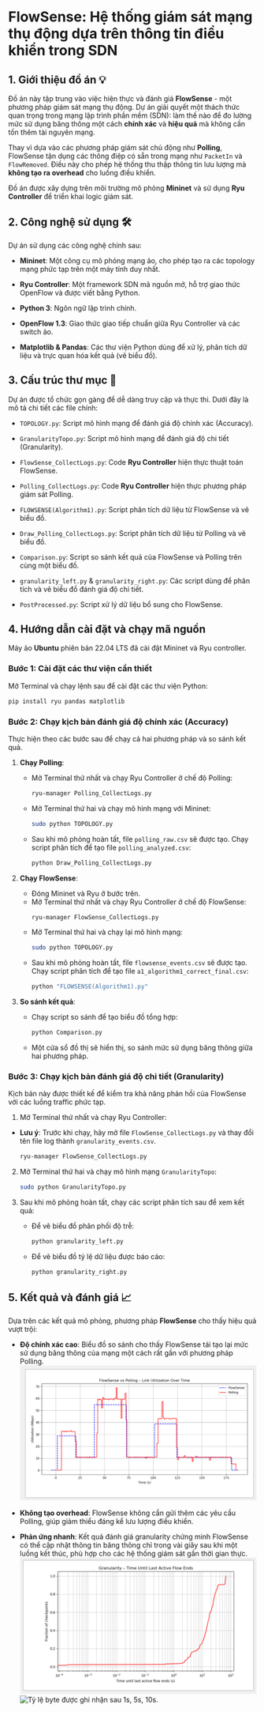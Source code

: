 
 # FlowSense: Hệ thống giám sát mạng thụ động dựa trên thông tin điều khiển trong SDN


 ## 1. Giới thiệu đồ án 💡

 Đồ án này tập trung vào việc hiện thực và đánh giá **FlowSense** - một phương pháp giám sát mạng thụ động. Dự án giải quyết một thách thức quan trọng trong mạng lập trình phần mềm (SDN): làm thế nào để đo lường mức sử dụng băng thông một cách **chính xác** và **hiệu quả** mà không cần tốn thêm tài nguyên mạng.

 Thay vì dựa vào các phương pháp giám sát chủ động như **Polling**, FlowSense tận dụng các thông điệp có sẵn trong mạng như `PacketIn` và `FlowRemoved`. Điều này cho phép hệ thống thu thập thông tin lưu lượng mà **không tạo ra overhead** cho luồng điều khiển.

 Đồ án được xây dựng trên môi trường mô phỏng **Mininet** và sử dụng **Ryu Controller** để triển khai logic giám sát.


 ## 2. Công nghệ sử dụng 🛠️

 Dự án sử dụng các công nghệ chính sau:

 * **Mininet**: Một công cụ mô phỏng mạng ảo, cho phép tạo ra các topology mạng phức tạp trên một máy tính duy nhất.

 * **Ryu Controller**: Một framework SDN mã nguồn mở, hỗ trợ giao thức OpenFlow và được viết bằng Python.
 
 * **Python 3**: Ngôn ngữ lập trình chính.

 * **OpenFlow 1.3**: Giao thức giao tiếp chuẩn giữa Ryu Controller và các switch ảo.

 * **Matplotlib & Pandas**: Các thư viện Python dùng để xử lý, phân tích dữ liệu và trực quan hóa kết quả (vẽ biểu đồ).

 ## 3. Cấu trúc thư mục 📂

 Dự án được tổ chức gọn gàng để dễ dàng truy cập và thực thi. Dưới đây là mô tả chi tiết các file chính:

 * `TOPOLOGY.py`: Script mô hình mạng để đánh giá độ chính xác (Accuracy).

 * `GranularityTopo.py`: Script mô hình mạng để đánh giá độ chi tiết (Granularity).

 * `FlowSense_CollectLogs.py`: Code **Ryu Controller** hiện thực thuật toán FlowSense.

 * `Polling_CollectLogs.py`: Code **Ryu Controller** hiện thực phương pháp giám sát Polling.

 * `FLOWSENSE(Algorithm1).py`: Script phân tích dữ liệu từ FlowSense và vẽ biểu đồ.

 * `Draw_Polling_CollectLogs.py`: Script phân tích dữ liệu từ Polling và vẽ biểu đồ.

 * `Comparison.py`: Script so sánh kết quả của FlowSense và Polling trên cùng một biểu đồ.

 * `granularity_left.py` & `granularity_right.py`: Các script dùng để phân tích và vẽ biểu đồ đánh giá độ chi tiết.

 * `PostProcessed.py`: Script xử lý dữ liệu bổ sung cho FlowSense.

 ## 4. Hướng dẫn cài đặt và chạy mã nguồn

  Máy ảo **Ubuntu** phiên bản 22.04 LTS đã cài đặt Mininet và Ryu controller.

### Bước 1: Cài đặt các thư viện cần thiết

 Mở Terminal và chạy lệnh sau để cài đặt các thư viện Python:

 ```bash
 pip install ryu pandas matplotlib
 ```
 ### Bước 2: Chạy kịch bản đánh giá độ chính xác (Accuracy)

 Thực hiện theo các bước sau để chạy cả hai phương pháp và so sánh kết quả.

 1.  **Chạy Polling**:
     * Mở Terminal thứ nhất và chạy Ryu Controller ở chế độ Polling:
         ```bash
         ryu-manager Polling_CollectLogs.py
         ```
     * Mở Terminal thứ hai và chạy mô hình mạng với Mininet:
         ```bash
         sudo python TOPOLOGY.py
         ```
     * Sau khi mô phỏng hoàn tất, file `polling_raw.csv` sẽ được tạo. Chạy script phân tích để tạo file `polling_analyzed.csv`:
         ```bash
         python Draw_Polling_CollectLogs.py
         ```

 2.  **Chạy FlowSense**:
     * Đóng Mininet và Ryu ở bước trên.
     * Mở Terminal thứ nhất và chạy Ryu Controller ở chế độ FlowSense:
         ```bash
         ryu-manager FlowSense_CollectLogs.py
         ```
     * Mở Terminal thứ hai và chạy lại mô hình mạng:
         ```bash
         sudo python TOPOLOGY.py
         ```
     * Sau khi mô phỏng hoàn tất, file `flowsense_events.csv` sẽ được tạo. Chạy script phân tích để tạo file `a1_algorithm1_correct_final.csv`:
         ```bash
         python "FLOWSENSE(Algorithm1).py"
         ```

 3.  **So sánh kết quả**:
     * Chạy script so sánh để tạo biểu đồ tổng hợp:
         ```bash
         python Comparison.py
         ```
     * Một cửa sổ đồ thị sẽ hiển thị, so sánh mức sử dụng băng thông giữa hai phương pháp.

 ### Bước 3: Chạy kịch bản đánh giá độ chi tiết (Granularity)

 Kịch bản này được thiết kế để kiểm tra khả năng phản hồi của FlowSense với các luồng traffic phức tạp.

 1.  Mở Terminal thứ nhất và chạy Ryu Controller:

* **Lưu ý**: Trước khi chạy, hãy mở file `FlowSense_CollectLogs.py` và thay đổi tên file log thành `granularity_events.csv`.
     ```bash
     ryu-manager FlowSense_CollectLogs.py
     ```

 2.  Mở Terminal thứ hai và chạy mô hình mạng `GranularityTopo`:
     ```bash
     sudo python GranularityTopo.py
     ```

 3.  Sau khi mô phỏng hoàn tất, chạy các script phân tích sau để xem kết quả:
     * Để vẽ biểu đồ phân phối độ trễ:
         ```bash
         python granularity_left.py
         ```
     * Để vẽ biểu đồ tỷ lệ dữ liệu được báo cáo:
         ```bash
         python granularity_right.py
         ```



 ## 5. Kết quả và đánh giá 📈

 Dựa trên các kết quả mô phỏng, phương pháp **FlowSense** cho thấy hiệu quả vượt trội:

* **Độ chính xác cao**: Biểu đồ so sánh cho thấy FlowSense tái tạo lại mức sử dụng băng thông của mạng một cách rất gần với phương pháp Polling.
  ![Biểu đồ so sánh FlowSense vs Polling](Pictures/sosanh.png)

* **Không tạo overhead**: FlowSense không cần gửi thêm các yêu cầu Polling, giúp giảm thiểu đáng kể lưu lượng điều khiển.
  
* **Phản ứng nhanh**: Kết quả đánh giá granularity chứng minh FlowSense có thể cập nhật thông tin băng thông chỉ trong vài giây sau khi một luồng kết thúc, phù hợp cho các hệ thống giám sát gần thời gian thực.
   ![Thời gian ghi nhận đầy đủ byte](Pictures/granularity_left.png)
   ![Tỷ lệ byte được ghi nhận sau 1s, 5s, 10s.](granularity_right.png)

